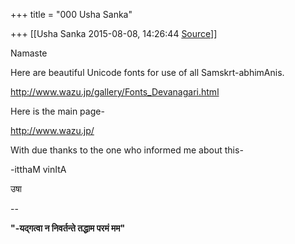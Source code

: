 +++
title = "000 Usha Sanka"

+++
[[Usha Sanka	2015-08-08, 14:26:44 [Source](https://groups.google.com/g/samskrita/c/_ryt9khr41o)]]



Namaste

Here are beautiful Unicode fonts for use of all Samskrt-abhimAnis.

<http://www.wazu.jp/gallery/Fonts_Devanagari.html>  

Here is the main page-

<http://www.wazu.jp/>  

With due thanks to the one who informed me about this-

-itthaM vinItA

उषा

  

--  

****"-यद्गत्वा न निवर्तन्ते तद्धाम परमं मम"****  

